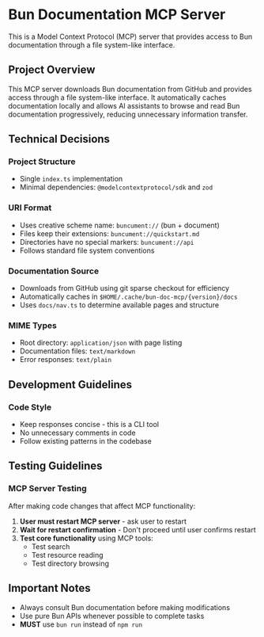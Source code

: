 # Bun Documentation MCP Server

This is a Model Context Protocol (MCP) server that provides access to Bun documentation through a file system-like interface.

## Project Overview

This MCP server downloads Bun documentation from GitHub and provides access through a file system-like interface. It automatically caches documentation locally and allows AI assistants to browse and read Bun documentation progressively, reducing unnecessary information transfer.

## Technical Decisions

### Project Structure

- Single `index.ts` implementation
- Minimal dependencies: `@modelcontextprotocol/sdk` and `zod`

### URI Format

- Uses creative scheme name: `buncument://` (bun + document)
- Files keep their extensions: `buncument://quickstart.md`
- Directories have no special markers: `buncument://api`
- Follows standard file system conventions

### Documentation Source

- Downloads from GitHub using git sparse checkout for efficiency
- Automatically caches in `$HOME/.cache/bun-doc-mcp/{version}/docs`
- Uses `docs/nav.ts` to determine available pages and structure

### MIME Types

- Root directory: `application/json` with page listing
- Documentation files: `text/markdown`
- Error responses: `text/plain`

## Development Guidelines

### Code Style

- Keep responses concise - this is a CLI tool
- No unnecessary comments in code
- Follow existing patterns in the codebase

## Testing Guidelines

### MCP Server Testing

After making code changes that affect MCP functionality:

1. **User must restart MCP server** - ask user to restart
2. **Wait for restart confirmation** - Don't proceed until user confirms restart
3. **Test core functionality** using MCP tools:
   - Test search
   - Test resource reading
   - Test directory browsing

## Important Notes

- Always consult Bun documentation before making modifications
- Use pure Bun APIs whenever possible to complete tasks
- **MUST** use `bun run` instead of `npm run`
